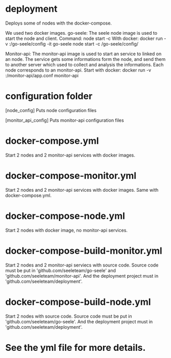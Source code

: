 # deployment
Deploys some of nodes with the docker-compose.

We used two docker images.
go-seele:
    The seele node image is used to start the node and client.
    Command: 
        node start -c <configfile>
    With docker: 
        docker run -v <local config path>:/go-seele/config -it go-seele node start -c /go-seele/config/<configfile>

Monitor-api:
    The monitor-api image is used to start an service to linked on an node.
    The service gets some informations form the node, and send them to another server which used to collect and analysis the informations.
    Each node corresponds to an monitor-api.
    Start with docker:
        docker run -v <configfile>:/monitor-api/app.conf monitor-api

# configuration folder
[node_config] 
Puts node configuration files

[monitor_api_config]
Puts monitor-api configuration files

# docker-compose.yml
Start 2 nodes and 2 monitor-api services with docker images.

# docker-compose-monitor.yml
Start 2 nodes and 2 monitor-api services with docker images.
Same with docker-compose.yml.

# docker-compose-node.yml
Start 2 nodes with docker image, no monitor-api services.

# docker-compose-build-monitor.yml
Start 2 nodes and 2 monitor-api serviecs with source code.
Source code must be put in 'github.com/seeleteam/go-seele' and 'github.com/seeleteam/monitor-api'.
And the deployment project must in 'github.com/seeleteam/deployment'.

# docker-compose-build-node.yml
Start 2 nodes with source code.
Source code must be put in 'github.com/seeleteam/go-seele'.
And the deployment project must in 'github.com/seeleteam/deployment'.

# See the yml file for more details.